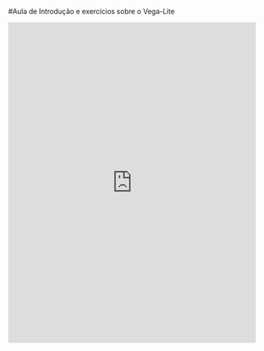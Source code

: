 #Aula de Introdução e exercícios sobre o Vega-Lite
<iframe width="100%" height="653" frameborder="0"
  src="https://observablehq.com/embed/@enriquesoueuoi/vega-lite-api-exercicios?cells=barChart%2CscatterPlot">
</iframe>
